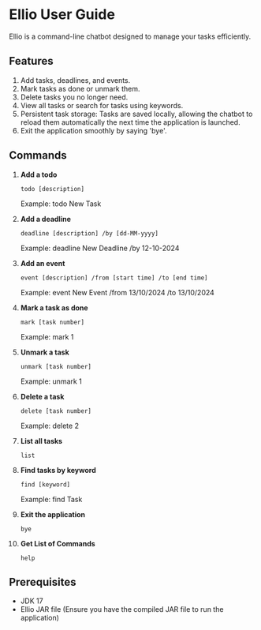 # Ellio User Guide   

Ellio is a command-line chatbot designed to manage your tasks efficiently.

## Features

1. Add tasks, deadlines, and events.
2. Mark tasks as done or unmark them.
3. Delete tasks you no longer need.
4. View all tasks or search for tasks using keywords.
5. Persistent task storage: Tasks are saved locally, allowing the chatbot to reload them automatically the next time the application is launched.
6. Exit the application smoothly by saying 'bye'.

## Commands

1. **Add a todo**
   ```plaintext
   todo [description] 
   ```
   Example: todo New Task

2. **Add a deadline**
   ```plaintext
   deadline [description] /by [dd-MM-yyyy]
   ```
   Example: deadline New Deadline /by 12-10-2024

3. **Add an event**
   ```plaintext
   event [description] /from [start time] /to [end time]
   ```
   Example: event New Event /from 13/10/2024 /to 13/10/2024

4. **Mark a task as done**
   ```plaintext
   mark [task number]
   ```
   Example: mark 1

5. **Unmark a task**
   ```plaintext
   unmark [task number]
   ```
   Example: unmark 1

6. **Delete a task**
   ```plaintext
   delete [task number]
   ```
   Example: delete 2

7. **List all tasks**
   ```plaintext
   list
   ```

8. **Find tasks by keyword**
   ```plaintext
   find [keyword]
   ```
   Example: find Task

9. **Exit the application**
   ```plaintext
   bye
   ```
9. **Get List of Commands**
   ```plaintext
   help
   ```

## Prerequisites

* JDK 17
* Ellio JAR file (Ensure you have the compiled JAR file to run the application)